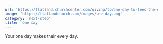 ```yaml
---
url: 'https://flatland.churchcenter.com/giving/to/one-day-to-feed-the-world'
image: 'https://flatlandchurch.com/images/one-day.png'
category: 'next-step'
title: 'One Day'
---
```


Your one day makes their every day.
